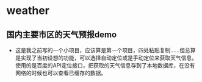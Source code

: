 # weather
## 国内主要市区的天气预报demo
* 这是我之前写的一个小项目，应该算是第一个项目，四处粘贴复制……但总算是实现了当初设想的功能，可以选择自动定位或是手动定位来获取天气信息。使用的是百度的API定位接口，把获取的天气信息存到了本地数据库，在没有网络的时候也可以查看已缓存的数据。
